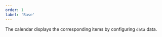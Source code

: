 ```yaml
---
order: 1
label: 'Base'
---
```


The calendar displays the corresponding items by configuring `data` data.
